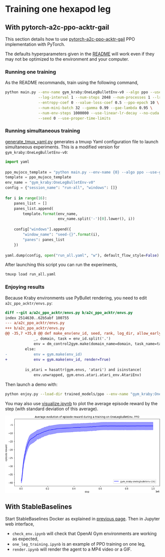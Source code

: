 # Training one hexapod leg

## With pytorch-a2c-ppo-acktr-gail

This section details how to use
[pytorch-a2c-ppo-acktr-gail](https://github.com/ikostrikov/pytorch-a2c-ppo-acktr-gail)
PPO implementation with PyTorch.

The defaults hyperparameters given in the
[README](https://github.com/ikostrikov/pytorch-a2c-ppo-acktr-gail/blob/master/README.md)
will work even if they may not be optimized to the environment and your computer. 

### Running one training

As the README recommands, train using the following command,

```bash
python main.py --env-name gym_kraby:OneLegBulletEnv-v0 --algo ppo --use-gae \
               --log-interval 1 --num-steps 2048 --num-processes 1 --lr 3e-4 \
               --entropy-coef 0 --value-loss-coef 0.5 --ppo-epoch 10 \
               --num-mini-batch 32 --gamma 0.99 --gae-lambda 0.95 \
               --num-env-steps 1000000 --use-linear-lr-decay --no-cuda \
               --seed 0 --use-proper-time-limits
```

### Running simultaneous training

[generate_tmux_yaml.py](https://github.com/ikostrikov/pytorch-a2c-ppo-acktr-gail/blob/master/generate_tmux_yaml.py)
generates a tmuxp Yaml configuration file to launch simultaneous experiments.
This is a modified version for `gym_kraby:OneLegBulletEnv-v0`:

```Python
import yaml

ppo_mujoco_template = "python main.py --env-name {0} --algo ppo --use-gae --log-interval 1 --num-steps 2048 --num-processes 1 --lr 3e-4 --entropy-coef 0 --value-loss-coef 0.5 --ppo-epoch 10 --num-mini-batch 32 --gamma 0.99 --gae-lambda 0.95 --num-env-steps 1000000 --use-linear-lr-decay --no-cuda --log-dir /tmp/gym/{1}/{1}-{2} --seed {2} --use-proper-time-limits"
template = ppo_mujoco_template
env_name = "gym_kraby:OneLegBulletEnv-v0"
config = {"session_name": "run-all", "windows": []}

for i in range(16):
    panes_list = []
    panes_list.append(
        template.format(env_name,
                        env_name.split('-')[0].lower(), i))

    config["windows"].append({
        "window_name": "seed-{}".format(i),
        "panes": panes_list
    })

yaml.dump(config, open("run_all.yaml", "w"), default_flow_style=False)
```

After launching this script you can run the experiments,

```bash
tmuxp load run_all.yaml
```

### Enjoying results

Because Kraby environments use PyBullet rendering,
you need to edit `a2c_ppo_acktr/envs.py`:

```diff
diff --git a/a2c_ppo_acktr/envs.py b/a2c_ppo_acktr/envs.py
index 2514630..62b5abf 100755
--- a/a2c_ppo_acktr/envs.py
+++ b/a2c_ppo_acktr/envs.py
@@ -35,7 +35,8 @@ def make_env(env_id, seed, rank, log_dir, allow_early_resets):
             _, domain, task = env_id.split('.')
             env = dm_control2gym.make(domain_name=domain, task_name=task)
         else:
-            env = gym.make(env_id)
+            env = gym.make(env_id, render=True)
 
         is_atari = hasattr(gym.envs, 'atari') and isinstance(
             env.unwrapped, gym.envs.atari.atari_env.AtariEnv)
```

Then launch a demo with:

```bash
python enjoy.py --load-dir trained_models/ppo --env-name "gym_kraby:OneLegBulletEnv-v0"
```

You may also use
[visualize.ipynb](https://github.com/ikostrikov/pytorch-a2c-ppo-acktr-gail/blob/master/visualize.ipynb)
to plot the average episode reward by the step (with standard deviation of this average).

![Training results](img/training_one_leg_pytorch-a2c-ppo-acktr-gail.png)

## With StableBaselines

Start StableBaselines Docker as explained in [previous page](implementations_ppo.md).
Then in Jupyter web interface,

-   `check_env.ipynb` will check that OpenAI Gym environments are working as expected,
-   `one_leg_training.ipynb` is an example of PPO training on one leg,
-   `render.ipynb` will render the agent to a MP4 video or a GIF.
